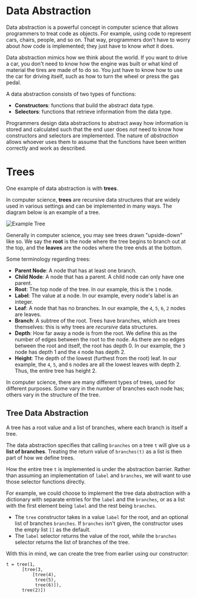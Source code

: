 # Data Abstraction

Data abstraction is a powerful concept in computer science that allows programmers to treat code as objects. For example, using code to represent cars, chairs, people, and so on. That way, programmers don't have to worry about *how* code is implemented; they just have to know *what* it does.

Data abstraction mimics how we think about the world. If you want to drive a car, you don't need to know how the engine was built or what kind of material the tires are made of to do so. You just have to know how to use the car for driving itself, such as how to turn the wheel or press the gas pedal.

A data abstraction consists of two types of functions:

- **Constructors**: functions that build the abstract data type.
- **Selectors**: functions that retrieve information from the data type.

Programmers design data abstractions to abstract away how information is stored and calculated such that the end user does *not* need to know how constructors and selectors are implemented. The nature of *abstraction* allows whoever uses them to assume that the functions have been written correctly and work as described.

# Trees

One example of data abstraction is with **trees**.

In computer science, **trees** are recursive data structures that are widely used in various settings and can be implemented in many ways. The diagram below is an example of a tree.

![Example Tree](https://inst.eecs.berkeley.edu/~cs61a/fa21/disc/disc05/assets/example_tree_construction.png)

Generally in computer science, you may see trees drawn "upside-down" like so. We say the **root** is the node where the tree begins to branch out at the top, and the **leaves** are the nodes where the tree ends at the bottom.

Some terminology regarding trees:

- **Parent Node**: A node that has at least one branch.
- **Child Node**: A node that has a parent. A child node can only have one parent.
- **Root**: The top node of the tree. In our example, this is the `1` node.
- **Label**: The value at a node. In our example, every node's label is an integer.
- **Leaf**: A node that has no branches. In our example, the `4`, `5`, `6`, `2` nodes are leaves.
- **Branch**: A subtree of the root. Trees have branches, which are trees themselves: this is why trees are *recursive* data structures.
- **Depth**: How far away a node is from the root. We define this as the number of edges between the root to the node. As there are no edges between the root and itself, the root has depth 0. In our example, the `3` node has depth 1 and the `4` node has depth 2.
- **Height**: The depth of the lowest (furthest from the root) leaf. In our example, the `4`, `5`, and `6` nodes are all the lowest leaves with depth 2. Thus, the entire tree has height 2.

In computer science, there are many different types of trees, used for different purposes. Some vary in the number of branches each node has; others vary in the structure of the tree.

## Tree Data Abstraction

A tree has a root value and a list of branches, where each branch is itself a tree.

The data abstraction specifies that calling `branches` on a tree `t` will give us a **list of branches**. Treating the return value of `branches(t)` as a list is then part of how we define trees.

How the entire tree `t` is implemented is under the abstraction barrier. Rather than assuming an implementation of `label` and `branches`, we will want to use those selector functions directly.

For example, we could choose to implement the tree data abstraction with a dictionary with separate entries for the `label` and the `branches`, or as a list with the first element being `label` and the rest being `branches`.

- The `tree` constructor takes in a value `label` for the root, and an optional list of branches `branches`. If `branches` isn't given, the constructor uses the empty list `[]` as the default.
- The `label` selector returns the value of the root, while the `branches` selector returns the list of branches of the tree.

With this in mind, we can create the tree from earlier using our constructor:

```
t = tree(1,
      [tree(3,
          [tree(4),
           tree(5),
           tree(6)]),
      tree(2)])
```